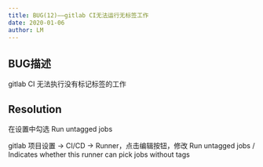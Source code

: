 ```yaml
---
title: BUG(12)——gitlab CI无法运行无标签工作
date: 2020-01-06
author: LM
---
```


## BUG描述

gitlab CI 无法执行没有标记标签的工作

## Resolution

在设置中勾选 Run untagged jobs

gitlab 项目设置 -> CI/CD -> Runner，点击编辑按钮，修改 Run untagged jobs / Indicates whether this runner can pick jobs without tags

